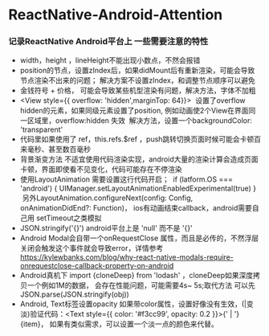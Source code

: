 # ReactNative-Android-Attention
### 记录ReactNative Android平台上 一些需要注意的特性

* width，height ，lineHeight不能出现小数点，不然会报错
* position的节点，设置zIndex后，如果didMount后有重新渲染，可能会导致节点渲染不出来的问题；
  解决方案不设置zIndex，和调整节点顺序可以避免
* 金钱符号 + 价格， 可能会导致某些机型渲染有问题，解决方法，字体不加粗
* <View style={{  overflow: 'hidden',marginTop: 64}}></View> 
  设置了overflow hidden的元素，如果同级元素设置了position, 例如动画使2个View在界面同一区域里，overflow:hidden 失效
  解决方法，设置一个backgroundColor: 'transparent'
* 代码里如果使用了 ref，this.refs.$ref ，push跳转切换页面时候可能会卡顿百来毫秒、甚至数百毫秒
* 背景渐变方法 不适宜使用代码渲染实现，android大量的渲染计算会造成页面卡顿，界面即使看不见变化，代码可能存在不停渲染
* 使用LayoutAnimation 需要设置这行代码开启； 
  if (latform.OS === 'android') {
	  UIManager.setLayoutAnimationEnabledExperimental(true)
  }
  另外LayoutAnimation.configureNext(config: Config, onAnimationDidEnd?: Function)， 
  ios有动画结束callback，android需要自己用 setTimeout之类模拟
* JSON.stringify('{}') android平台上是 'null' 而不是 '{}'
* Android Modal会自带一个onRequestClose 属性，而且是必传的，不然浮层关闭会触发这个事件就会导致error，详情参考
  https://kylewbanks.com/blog/why-react-native-modals-require-onrequestclose-callback-property-on-android
* Android真机下 import {cloneDeep} from 'lodash' ，cloneDeep如果深度拷贝一个例如1M的数据， 会存在性能问题，可能需要4s~ 5s;取代方法 可以先     JSON.parse(JSON.stringify(obj))
* Android, Text标签设置opacity 如果带color属性，设置好像没有生效，(|变淡)验证代码：<Text key={i}><Text style={{ color: '#f3cc99', opacity: 0.2 }}>{' | '}</Text><Text>{item}</Text></Text>， 如果有类似需求，可以设置一个淡一点的颜色来代替。

